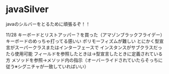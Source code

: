 # javaSilver
javaのシルバーをとるために頑張るぞ！！

11/28
キーボードとリストアッパー？を買った（アマゾンブラックフライデー）
キーボードのめっちゃ打ってる感いい
ポリモーフィズムが難しい
とにかく型宣言がスーパークラスまたはインターフェースで
インスタンスがサブクラスだったら使用可能
フィールドを参照したときは→型宣言したときに定義されている方
メソッドを参照→メソッド内の指示（オーバーライドされていたらそっちに従う※シグニチャが一致していればいい）
